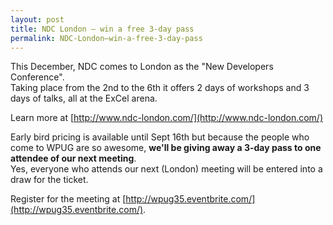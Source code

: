 ```yaml
---
layout: post
title: NDC London – win a free 3-day pass
permalink: NDC-London–win-a-free-3-day-pass
---
```


This December, NDC comes to London as the "New Developers Conference".  
Taking place from the 2nd to the 6th it offers 2 days of workshops and 3 days of talks, all at the ExCel arena.

Learn more at [http://www.ndc-london.com/](http://www.ndc-london.com/)

Early bird pricing is available until Sept 16th but because the people who come to WPUG are so awesome, **we'll be giving away a 3-day pass to one attendee of our next meeting**.  
Yes, everyone who attends our next (London) meeting will be entered into a draw for the ticket.

Register for the meeting at [http://wpug35.eventbrite.com/](http://wpug35.eventbrite.com/).
